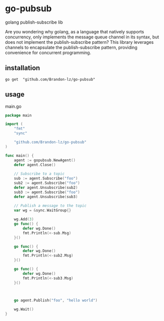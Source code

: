 # go-pubsub
golang publish-subscribe lib

Are you wondering why golang, as a language that natively supports concurrency, only implements the message queue channel in its syntax, but does not implement the publish-subscribe pattern? This library leverages channels to encapsulate the publish-subscribe pattern, providing convenience for concurrent programming.

## installation
```shell
go get  "github.com/Brandon-lz/go-pubsub"
```

## usage
main.go
```go
package main

import (
    "fmt"
    "sync"

    "github.com/Brandon-lz/go-pubsub"
)

func main() {
    agent := gopubsub.NewAgent()
    defer agent.Close()
	
    // Subscribe to a topic
    sub := agent.Subscribe("foo")
    sub2 := agent.Subscribe("foo")
    defer agent.Unsubscribe(sub2)
    sub3 := agent.Subscribe("foo")
    defer agent.Unsubscribe(sub3)
	
    // Publish a message to the topic
	var wg = &sync.WaitGroup{}

    wg.Add(3)
    go func() {
        defer wg.Done()
        fmt.Println(<-sub.Msg)
    }()

    go func() {
        defer wg.Done()
        fmt.Println(<-sub2.Msg)
    }()

    go func() {
        defer wg.Done()
        fmt.Println(<-sub3.Msg)
    }()

   

    go agent.Publish("foo", "hello world")

    wg.Wait()
}
```
